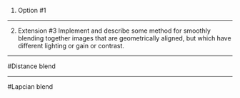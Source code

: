 1. Option #1

_______

2. Extension #3
Implement and describe some method for smoothly blending together images that are geometrically aligned, but which have different lighting or gain or contrast. 

_______

#Distance blend


_______

#Lapcian blend


